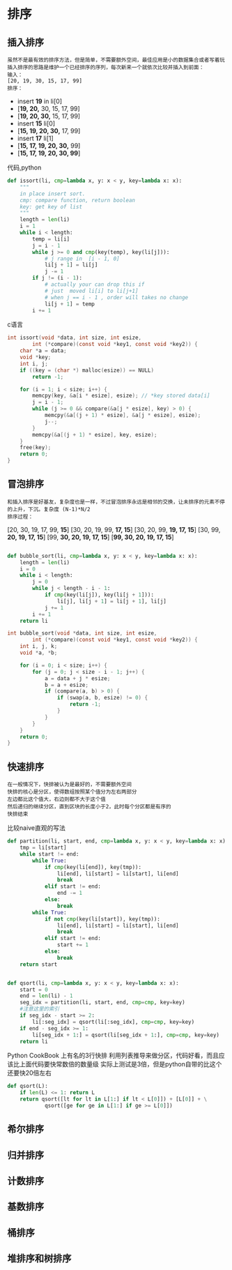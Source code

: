 排序
======

插入排序
----
    虽然不是最有效的排序方法，但是简单，不需要额外空间，最佳应用是小的数据集合或者写着玩
    插入排序的思路是维护一个已经排序的序列，每次新来一个就依次比较并插入到前面：
    输入：
    [20, 19, 30, 15, 17, 99]
    排序：

 - insert **19** in li[0]
 - [**19, 20,** 30, 15, 17, 99]
 - [**19, 20, 30,** 15, 17, 99]
 - insert **15** li[0]
 - [**15, 19, 20, 30,** 17, 99]
 - insert **17** li[1]
 - [**15, 17, 19, 20, 30,** 99]
 - [**15, 17, 19, 20, 30, 99**]

代码,python
```python
def issort(li, cmp=lambda x, y: x < y, key=lambda x: x):
    """
    in place insert sort.
    cmp: compare function, return boolean
    key: get key of list
    """
    length = len(li)
    i = 1
    while i < length:
        temp = li[i]
        j = i - 1
        while j >= 0 and cmp(key(temp), key(li[j])):
            # j range in  [i - 1, 0]
            li[j + 1] = li[j]
            j -= 1
        if j != (i - 1):
            # actually your can drop this if
            # just  moved li[i] to li[j+1]
            # when j == i - 1 , order will takes no change
            li[j + 1] = temp
        i += 1
```
c语言
```c
int issort(void *data, int size, int esize,
		int (*compare)(const void *key1, const void *key2)) {
	char *a = data;
	void *key;
	int i, j;
	if ((key = (char *) malloc(esize)) == NULL)
		return -1;

	for (i = 1; i < size; i++) {
		memcpy(key, &a[i * esize], esize); // *key stored data[i]
		j = i - 1;
		while (j >= 0 && compare(&a[j * esize], key) > 0) {
			memcpy(&a[(j + 1) * esize], &a[j * esize], esize);
			j--;
		}
		memcpy(&a[(j + 1) * esize], key, esize);
	}
	free(key);
	return 0;
}
```
冒泡排序
----
    和插入排序是好基友，复杂度也是一样，不过冒泡排序永远是相邻的交换，让未排序的元素不停的上升，下沉。复杂度 (N-1)*N/2
    排序过程：
[20, 30, 19, 17, 99, **15**]
[30, 20, 19, 99, **17, 15**]
[30, 20, 99, **19, 17, 15**]
[30, 99, **20, 19, 17, 15**]
[99, **30, 20, 19, 17, 15**]
[**99, 30, 20, 19, 17, 15**]
    

```python

def bubble_sort(li, cmp=lambda x, y: x < y, key=lambda x: x):
    length = len(li)
    i = 0
    while i < length:
        j = 0
        while j < length - i - 1:
            if cmp(key(li[j]), key(li[j + 1])):
                li[j], li[j + 1] = li[j + 1], li[j]
            j += 1
        i += 1
    return li

```

```c
int bubble_sort(void *data, int size, int esize,
		int (*compare)(const void *key1, const void *key2)) {
	int i, j, k;
	void *a, *b;

	for (i = 0; i < size; i++) {
		for (j = 0; j < size - i - 1; j++) {
			a = data + j * esize;
			b = a + esize;
			if (compare(a, b) > 0) {
				if (swap(a, b, esize) != 0) {
					return -1;
				}
			}
		}
	}
	return 0;
}

```

快速排序
----
    在一般情况下，快排被认为是最好的，不需要额外空间
    快排的核心是分区，使得数组按照某个值分为左右两部分
    左边都比这个值大，右边则都不大于这个值
    然后递归的继续分区，直到区块的长度小于2，此时每个分区都是有序的
    快排结束

比较naive直观的写法
```python
def partition(li, start, end, cmp=lambda x, y: x < y, key=lambda x: x):
    tmp = li[start]
    while start != end:
        while True:
            if cmp(key(li[end]), key(tmp)):
                li[end], li[start] = li[start], li[end]
                break
            elif start != end:
                end -= 1
            else:
                break
        while True:
            if not cmp(key(li[start]), key(tmp)):
                li[end], li[start] = li[start], li[end]
                break
            elif start != end:
                start += 1
            else:
                break
    return start


def qsort(li, cmp=lambda x, y: x < y, key=lambda x: x):
    start = 0
    end = len(li) - 1
    seg_idx = partition(li, start, end, cmp=cmp, key=key)
    #注意这里的索引
    if seg_idx - start >= 2:
        li[:seg_idx] = qsort(li[:seg_idx], cmp=cmp, key=key)
    if end - seg_idx >= 1:
        li[seg_idx + 1:] = qsort(li[seg_idx + 1:], cmp=cmp, key=key)
    return li

```

Python CookBook 上有名的3行快排
利用列表推导来做分区，代码好看，而且应该比上面代码要快常数倍的数量级
实际上测试是3倍，但是python自带的比这个还要快20倍左右
```python
def qsort(L):  
    if len(L) <= 1: return L  
    return qsort([lt for lt in L[1:] if lt < L[0]]) + [L[0]] + \
            qsort([ge for ge in L[1:] if ge >= L[0]])  
```
希尔排序
----

归并排序
----


计数排序
----
基数排序
----

桶排序
----


堆排序和树排序
----
